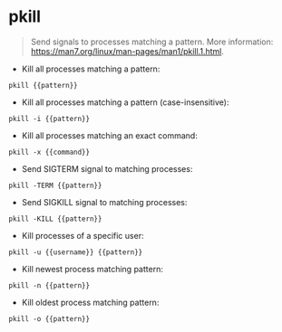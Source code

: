 # pkill

> Send signals to processes matching a pattern.
> More information: <https://man7.org/linux/man-pages/man1/pkill.1.html>.

- Kill all processes matching a pattern:

`pkill {{pattern}}`

- Kill all processes matching a pattern (case-insensitive):

`pkill -i {{pattern}}`

- Kill all processes matching an exact command:

`pkill -x {{command}}`

- Send SIGTERM signal to matching processes:

`pkill -TERM {{pattern}}`

- Send SIGKILL signal to matching processes:

`pkill -KILL {{pattern}}`

- Kill processes of a specific user:

`pkill -u {{username}} {{pattern}}`

- Kill newest process matching pattern:

`pkill -n {{pattern}}`

- Kill oldest process matching pattern:

`pkill -o {{pattern}}`